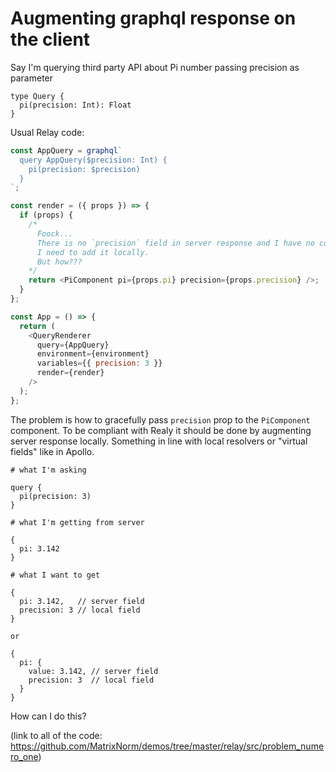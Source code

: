 # Augmenting graphql response on the client

Say I'm querying third party API about Pi number passing precision as parameter

```
type Query {
  pi(precision: Int): Float
}
```

Usual Relay code:

```javascript
const AppQuery = graphql`
  query AppQuery($precision: Int) {
    pi(precision: $precision)
  }
`;

const render = ({ props }) => {
  if (props) {
    /*
      Foock...
      There is no `precision` field in server response and I have no control over server.
      I need to add it locally.
      But how???
    */
    return <PiComponent pi={props.pi} precision={props.precision} />;
  }  
};

const App = () => {
  return (
    <QueryRenderer
      query={AppQuery}
      environment={environment}
      variables={{ precision: 3 }}
      render={render}
    />
  );
};
```

The problem is how to gracefully pass `precision` prop to the `PiComponent` component. 
To be compliant with Realy it should be done by augmenting server response locally. Something in line with
local resolvers or "virtual fields" like in Apollo.

```
# what I'm asking

query {
  pi(precision: 3)
}

# what I'm getting from server

{
  pi: 3.142
}

# what I want to get

{
  pi: 3.142,   // server field
  precision: 3 // local field
}

or

{
  pi: {
    value: 3.142, // server field
    precision: 3  // local field
  }  
}
```

How can I do this?

(link to all of the code: https://github.com/MatrixNorm/demos/tree/master/relay/src/problem_numero_one)
